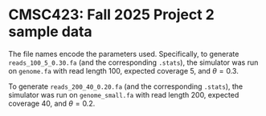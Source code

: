 # CMSC423: Fall 2025 Project 2 sample data

The file names encode the parameters used.  Specifically, to generate `reads_100_5_0.30.fa` (and the corresponding `.stats`), the simulator was run on `genome.fa` with read length 100, expected coverage 5, 
and $\theta = 0.3$.  

To generate `reads_200_40_0.20.fa` (and the corresponding `.stats`), the simulator was run on `genome_small.fa` with read length 200, expected coverage 40, 
and $\theta = 0.2$.  

